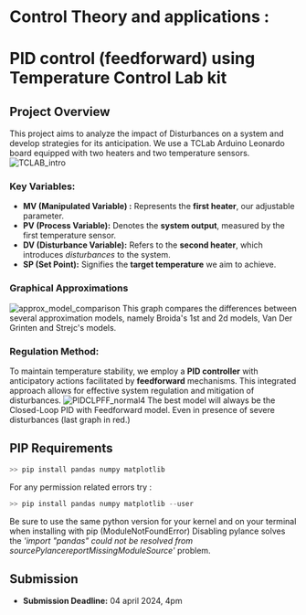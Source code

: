 # Control Theory and applications : 
# PID control (feedforward) using Temperature Control Lab kit

## Project Overview
This project aims to analyze the impact of Disturbances on a system and develop strategies for its anticipation. We use a TCLab Arduino Leonardo board equipped with two heaters and two temperature sensors.
![TCLAB_intro](https://github.com/Muten-Roshi-Sama/TCLab_PID_Controller_FeedForward/assets/131618669/7a138c37-1e18-4afe-8e71-24ae20b8bee1)
### Key Variables:
- **MV (Manipulated Variable) :** Represents the **first heater**, our adjustable parameter.
- **PV (Process Variable):** Denotes the **system output**, measured by the first temperature sensor.
- **DV (Disturbance Variable):** Refers to the **second heater**, which introduces *disturbances* to the system.
- **SP (Set Point):** Signifies the **target temperature** we aim to achieve.
	


### Graphical Approximations
![approx_model_comparison](https://github.com/Muten-Roshi-Sama/TCLab_PID_Controller_FeedForward/assets/131618669/4a4c2cd9-d6c6-4f89-9637-15d416511669)
This graph compares the differences between several approximation models, namely Broida's 1st and 2d models, Van Der Grinten and Strejc's models.

### Regulation Method:
To maintain temperature stability, we employ a **PID controller** with anticipatory actions facilitated by **feedforward** mechanisms. This integrated approach allows for effective system regulation and mitigation of disturbances.
![PIDCLPFF_normal4](https://github.com/Muten-Roshi-Sama/TCLab_PID_Controller_FeedForward/assets/131618669/61413db2-817a-4e7b-8826-074bc609ab20)
The best model will always be the Closed-Loop PID with Feedforward model. Even in presence of severe disturbances (last graph in red.)

## PIP Requirements
```python
>> pip install pandas numpy matplotlib
```
For any permission related errors try :
```python
>> pip install pandas numpy matplotlib --user
```
Be sure to use the same python version for your kernel and on your terminal when installing with pip (ModuleNotFoundError)
Disabling pylance solves the *'import "pandas" could not be resolved from sourcePylancereportMissingModuleSource'* problem.

## Submission
- **Submission Deadline:** 04 april 2024, 4pm
